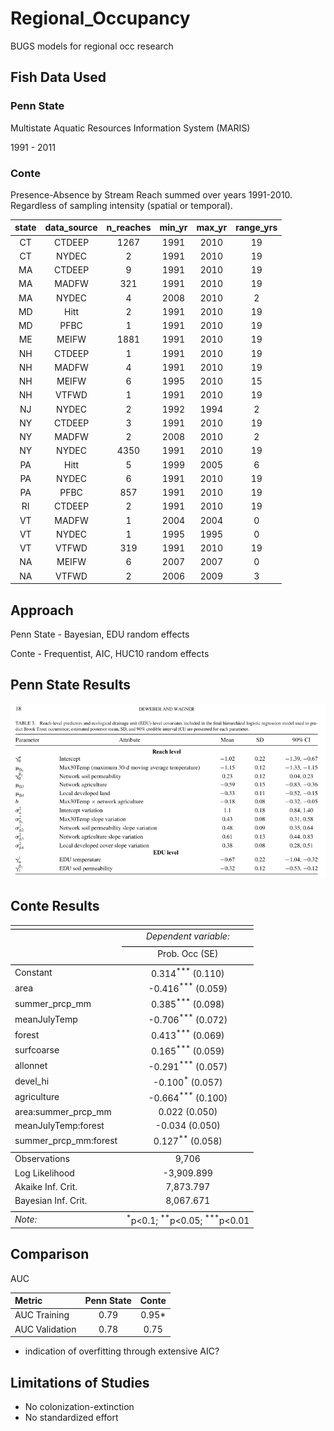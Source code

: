 # Regional_Occupancy
BUGS models for regional occ research

## Fish Data Used

### Penn State

Multistate Aquatic Resources Information System (MARIS)

1991 - 2011


### Conte

Presence-Absence by Stream Reach summed over years 1991-2010. Regardless of sampling intensity (spatial or temporal).

|  state  |  data_source  |  n_reaches  |  min_yr  |  max_yr  |  range_yrs  |
|:-------:|:-------------:|:-----------:|:--------:|:--------:|:-----------:|
|   CT    |    CTDEEP     |    1267     |   1991   |   2010   |     19      |
|   CT    |     NYDEC     |      2      |   1991   |   2010   |     19      |
|   MA    |    CTDEEP     |      9      |   1991   |   2010   |     19      |
|   MA    |     MADFW     |     321     |   1991   |   2010   |     19      |
|   MA    |     NYDEC     |      4      |   2008   |   2010   |      2      |
|   MD    |     Hitt      |      2      |   1991   |   2010   |     19      |
|   MD    |     PFBC      |      1      |   1991   |   2010   |     19      |
|   ME    |     MEIFW     |    1881     |   1991   |   2010   |     19      |
|   NH    |    CTDEEP     |      1      |   1991   |   2010   |     19      |
|   NH    |     MADFW     |      4      |   1991   |   2010   |     19      |
|   NH    |     MEIFW     |      6      |   1995   |   2010   |     15      |
|   NH    |     VTFWD     |      1      |   1991   |   2010   |     19      |
|   NJ    |     NYDEC     |      2      |   1992   |   1994   |      2      |
|   NY    |    CTDEEP     |      3      |   1991   |   2010   |     19      |
|   NY    |     MADFW     |      2      |   2008   |   2010   |      2      |
|   NY    |     NYDEC     |    4350     |   1991   |   2010   |     19      |
|   PA    |     Hitt      |      5      |   1999   |   2005   |      6      |
|   PA    |     NYDEC     |      6      |   1991   |   2010   |     19      |
|   PA    |     PFBC      |     857     |   1991   |   2010   |     19      |
|   RI    |    CTDEEP     |      2      |   1991   |   2010   |     19      |
|   VT    |     MADFW     |      1      |   2004   |   2004   |      0      |
|   VT    |     NYDEC     |      1      |   1995   |   1995   |      0      |
|   VT    |     VTFWD     |     319     |   1991   |   2010   |     19      |
|   NA    |     MEIFW     |      6      |   2007   |   2007   |      0      |
|   NA    |     VTFWD     |      2      |   2006   |   2009   |      3      |


## Approach

Penn State - Bayesian, EDU random effects

Conte - Frequentist, AIC, HUC10 random effects

## Penn State Results

![](Figures/DeWeber_Wagner_Results_Table.tiff)


## Conte Results

<table style="text-align:center"><tr><td colspan="2" style="border-bottom: 1px solid black"></td></tr><tr><td style="text-align:left"></td><td><em>Dependent variable:</em></td></tr>
<tr><td></td><td colspan="1" style="border-bottom: 1px solid black"></td></tr>
<tr><td style="text-align:left"></td><td>Prob. Occ (SE)</td></tr>
<tr><td colspan="2" style="border-bottom: 1px solid black"></td></tr><tr><td style="text-align:left">Constant</td><td>0.314<sup>***</sup> (0.110)</td></tr>
<tr><td style="text-align:left">area</td><td>-0.416<sup>***</sup> (0.059)</td></tr>
<tr><td style="text-align:left">summer_prcp_mm</td><td>0.385<sup>***</sup> (0.098)</td></tr>
<tr><td style="text-align:left">meanJulyTemp</td><td>-0.706<sup>***</sup> (0.072)</td></tr>
<tr><td style="text-align:left">forest</td><td>0.413<sup>***</sup> (0.069)</td></tr>
<tr><td style="text-align:left">surfcoarse</td><td>0.165<sup>***</sup> (0.059)</td></tr>
<tr><td style="text-align:left">allonnet</td><td>-0.291<sup>***</sup> (0.057)</td></tr>
<tr><td style="text-align:left">devel_hi</td><td>-0.100<sup>*</sup> (0.057)</td></tr>
<tr><td style="text-align:left">agriculture</td><td>-0.664<sup>***</sup> (0.100)</td></tr>
<tr><td style="text-align:left">area:summer_prcp_mm</td><td>0.022 (0.050)</td></tr>
<tr><td style="text-align:left">meanJulyTemp:forest</td><td>-0.034 (0.050)</td></tr>
<tr><td style="text-align:left">summer_prcp_mm:forest</td><td>0.127<sup>**</sup> (0.058)</td></tr>
<tr><td colspan="2" style="border-bottom: 1px solid black"></td></tr><tr><td style="text-align:left">Observations</td><td>9,706</td></tr>
<tr><td style="text-align:left">Log Likelihood</td><td>-3,909.899</td></tr>
<tr><td style="text-align:left">Akaike Inf. Crit.</td><td>7,873.797</td></tr>
<tr><td style="text-align:left">Bayesian Inf. Crit.</td><td>8,067.671</td></tr>
<tr><td colspan="2" style="border-bottom: 1px solid black"></td></tr><tr><td style="text-align:left"><em>Note:</em></td><td style="text-align:right"><sup>*</sup>p<0.1; <sup>**</sup>p<0.05; <sup>***</sup>p<0.01</td></tr>
</table>

## Comparison

AUC

Metric              | Penn State | Conte |
|:------------------|:----------:|:----------:|
| AUC Training      | 0.79       | 0.95*      |
| AUC Validation    | 0.78       | 0.75       |

* indication of overfitting through extensive AIC?


## Limitations of Studies

* No colonization-extinction
* No standardized effort

